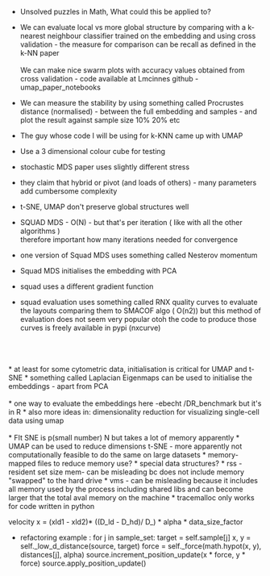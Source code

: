 * Unsolved puzzles in Math,
 What could this be applied to?

* We can evaluate local vs more global structure by comparing with a k-nearest neighbour classifier trained on the embedding  and using cross validation - the measure for comparison can be recall as defined in the k-NN paper
  \
  \
We can make nice swarm plots with accuracy values obtained from cross validation - code available at Lmcinnes github - umap_paper_notebooks
* We can measure the stability by using something called Procrustes distance (normalised) - between the full embedding and samples - and plot the result against sample size 10% 20% etc
* The guy whose code I will be using for k-KNN came up with UMAP
* Use a 3 dimensional colour cube for testing  



* stochastic MDS paper  uses slightly different stress
* they claim that hybrid or pivot (and loads of others) - many parameters add cumbersome complexity
* t-SNE, UMAP don't preserve global structures well
* SQUAD MDS - O(N) - but that's per iteration ( like with all the other algorithms )  
therefore important how many iterations needed for convergence
* one version of Squad MDS uses something called Nesterov momentum 
* Squad MDS initialises the embedding with PCA
* squad uses a different gradient function
* squad evaluation uses something called RNX quality curves 
to evaluate the layouts comparing them to SMACOF algo ( O(n2))
but this method of evaluation does not seem very popular 
otoh the code to produce those curves is freely available
in pypi (nxcurve)
<br/>
<br/>
<br/>
* at least for some cytometric data, initialisation is critical for UMAP and t-SNE
* something called Laplacian Eigenmaps can be used to initialise the embeddings - apart from PCA
<br/>
<br/>
* one way to evaluate the embeddings here -ebecht /DR_benchmark
but it's in R
* also more ideas in: dimensionality reduction for visualizing single-cell data using umap
<br/>
<br/>
* FIt SNE is p(small number) N but takes a lot of memory apparently
* UMAP can be used to reduce dimensions t-SNE - more apparently not computationally feasible to do the same on large datasets
* memory-mapped files to reduce memory use?
* special data structures?
* rss -resident set size mem- can be misleading bc does not include memory "swapped" to the hard drive
* vms - can be misleading because it includes all memory used by the process including shared libs and can become larger that the total aval memory on the machine
* tracemalloc only works for code written in python



velocity x = (xld1 - xld2)* ((D_ld - D_hd)/ D_) * alpha * data_size_factor


* refactoring example :
             for j in sample_set:
                target = self.sample[j]
                x, y = self._low_d_distance(source, target)
                force = self._force(math.hypot(x, y), distances[j], alpha)
                source.increment_position_update(x * force, y * force)
            source.apply_position_update()

